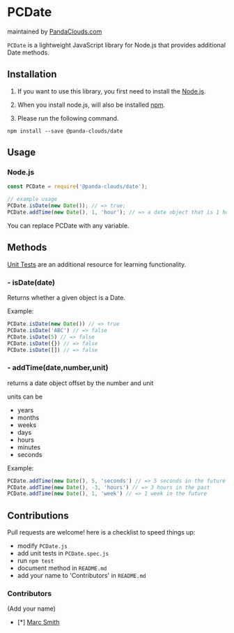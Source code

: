 
PCDate
=========
maintained by [PandaClouds.com](https://pandaclouds.com)

`PCDate` is a lightweight JavaScript library for Node.js that provides additional Date methods.


Installation
------------

1. If you want to use this library, you first need to install the [Node.js](https://nodejs.org/en/).

2. When you install node.js, will also be installed [npm](https://www.npmjs.com/).

3. Please run the following command.

```
npm install --save @panda-clouds/date
```

Usage
-----

### Node.js

```javascript
const PCDate = require('@panda-clouds/date');

// example usage
PCDate.isDate(new Date()); // => true;
PCDate.addTime(new Date(), 1, 'hour'); // => a date object that is 1 hour in the future;
```

You can replace PCDate with any variable.


Methods
-------

[Unit Tests] are an additional resource for learning functionality.

### - isDate(date)

Returns whether a given object is a Date.

Example:

```javascript
PCDate.isDate(new Date()) // => true
PCDate.isDate('ABC') // => false
PCDate.isDate(5) // => false
PCDate.isDate({}) // => false
PCDate.isDate([]) // => false
```

### - addTime(date,number,unit)

returns a date object offset by the number and unit

units can be
- years
- months
- weeks
- days
- hours
- minutes
- seconds

Example:

```javascript
PCDate.addTime(new Date(), 5, 'seconds') // => 5 seconds in the future
PCDate.addTime(new Date(), -3, 'hours') // => 3 hours in the past
PCDate.addTime(new Date(), 1, 'week') // => 1 week in the future
```


Contributions
-------------

Pull requests are welcome! here is a checklist to speed things up:

- modify `PCDate.js`
- add unit tests in `PCDate.spec.js`
- run `npm test`
- document method in `README.md`
- add your name to 'Contributors' in `README.md`


### Contributors

(Add your name)

- [*] [Marc Smith](https://github.com/mrmarcsmith)


[Unit Tests]: https://github.com/panda-clouds/string/blob/master/spec/PCDate.spec.js
